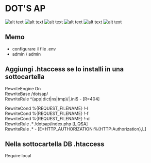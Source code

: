# DOT'S AP

![alt text](https://github.com/archistico/dotsap/blob/master/img/homepage.jpg?raw=true)
![alt text](https://github.com/archistico/dotsap/blob/master/img/appuntamenti.jpg?raw=true)
![alt text](https://github.com/archistico/dotsap/blob/master/img/privacy.jpg?raw=true)
![alt text](https://github.com/archistico/dotsap/blob/master/img/nao-tao.jpg?raw=true)
![alt text](https://github.com/archistico/dotsap/blob/master/img/scheda.jpg?raw=true)
![alt text](https://github.com/archistico/dotsap/blob/master/img/amministrazione.jpg?raw=true)

## Memo  
- configurare il file .env
- admin / admin

## Aggiungi .htaccess se lo installi in una sottocartella  
RewriteEngine On  
RewriteBase /dotsap/  
RewriteRule ^(app|dict|ns|tmp)\/|\.ini$ - [R=404]  
  
RewriteCond %{REQUEST_FILENAME} !-l  
RewriteCond %{REQUEST_FILENAME} !-f  
RewriteCond %{REQUEST_FILENAME} !-d  
RewriteRule .* /dotsap/index.php [L,QSA]  
RewriteRule .* - [E=HTTP_AUTHORIZATION:%{HTTP:Authorization},L]  
  
## Nella sottocartella DB .htaccess  
Require local  
